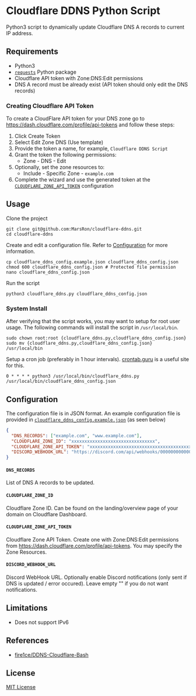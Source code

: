 # Cloudflare DDNS Python Script

Python3 script to dynamically update Cloudflare DNS A records to current IP address.

## Requirements

- Python3
- [`requests`](https://requests.readthedocs.io) Python package
- Cloudflare API token with Zone:DNS:Edit permissions
- DNS A record must be already exist (API token should only edit the DNS records)

### Creating Cloudflare API Token

To create a CloudFlare API token for your DNS zone go to https://dash.cloudflare.com/profile/api-tokens and follow these steps:

1. Click Create Token
2. Select Edit Zone DNS (Use template)
3. Provide the token a name, for example, `Cloudflare DDNS Script`
4. Grant the token the following permissions:
   - Zone - DNS - Edit
5. Optionally, set the zone resources to:
   - Include - Specific Zone - `example.com`
6. Complete the wizard and use the generated token at the [`CLOUDFLARE_ZONE_API_TOKEN`](#cloudflare_zone_api_token) configuration

## Usage

Clone the project

```shell
git clone git@github.com:MarsRon/cloudflare-ddns.git
cd cloudflare-ddns
```

Create and edit a configuration file. Refer to [Configuration](#Configuration) for more information.

```shell
cp cloudflare_ddns_config.example.json cloudflare_ddns_config.json
chmod 600 cloudflare_ddns_config.json # Protected file permission
nano cloudflare_ddns_config.json
```

Run the script

```shell
python3 cloudflare_ddns.py cloudflare_ddns_config.json
```

### System Install

After verifying that the script works, you may want to setup for root user usage.
The following commands will install the script in `/usr/local/bin`.

```shell
sudo chown root:root {cloudflare_ddns.py,cloudflare_ddns_config.json}
sudo mv {cloudflare_ddns.py,cloudflare_ddns_config.json} /usr/local/bin
```

Setup a cron job (preferably in 1 hour intervals).
[crontab.guru](https://crontab.guru) is a useful site for this.

```shell
0 * * * * python3 /usr/local/bin/cloudflare_ddns.py /usr/local/bin/cloudflare_ddns_config.json
```

## Configuration

The configuration file is in JSON format. An example configuration file is provided in [`cloudflare_ddns_config.example.json`](./cloudflare_ddns_config.example.json) (as seen below)

```json
{
  "DNS_RECORDS": ["example.com", "www.example.com"],
  "CLOUDFLARE_ZONE_ID": "xxxxxxxxxxxxxxxxxxxxxxxxxxxxxxxx",
  "CLOUDFLARE_ZONE_API_TOKEN": "xxxxxxxxxxxxxxxxxxxxxxxxxxxxxxxxxxxxxxxx",
  "DISCORD_WEBHOOK_URL": "https://discord.com/api/webhooks/000000000000000000/xxxxxxxxxxxxxxxxxxxxxxxxxxxxxxxxxxxxxxxxxxxxxxxxxxxxxxxxxxxxxxxxxxxx"
}
```

#### `DNS_RECORDS`

List of DNS A records to be updated.

#### `CLOUDFLARE_ZONE_ID`

Cloudflare Zone ID.
Can be found on the landing/overview page of your domain on Cloudflare Dashboard.

#### `CLOUDFLARE_ZONE_API_TOKEN`

Cloudflare Zone API Token.
Create one with Zone:DNS:Edit permissions from https://dash.cloudflare.com/profile/api-tokens.
You may specify the Zone Resources.

#### `DISCORD_WEBHOOK_URL`

Discord WebHook URL.
Optionally enable Discord notifications (only sent if DNS is updated / error occured).
Leave empty "" if you do not want notifications.

## Limitations

- Does not support IPv6

## References

- [fire1ce/DDNS-Cloudflare-Bash](https://github.com/fire1ce/DDNS-Cloudflare-Bash)

## License

[MIT License](./LICENSE.md)
